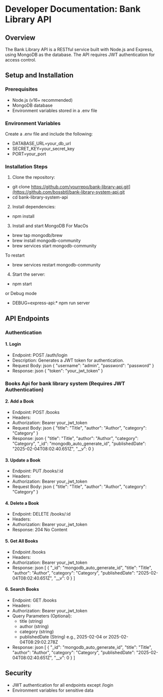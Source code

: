 # Developer Documentation: Bank Library API

## Overview
The Bank Library API is a RESTful service built with Node.js and Express, using MongoDB as the database. The API requires JWT authentication for access control.

## Setup and Installation
### Prerequisites
- Node.js (v16+ recommended)
- MongoDB database
- Environment variables stored in a .env file

### Environment Variables
Create a .env file and include the following:
- DATABASE_URL=your_db_url
- SECRET_KEY=your_secret_key
- PORT=your_port

### Installation Steps
1. Clone the repository:
- git clone https://github.com/yourrepo/bank-library-api.git](https://github.com/bossbtl/bank-library-system-api.git
- cd bank-library-system-api

2. Install dependencies:
- npm install

3. Install and start MongoDB For MacOs
- brew tap mongodb/brew
- brew install mongodb-community
- brew services start mongodb-community

To restart
- brew services restart mongodb-community

4. Start the server:
- npm start

or Debug mode
- DEBUG=express-api:* npm run server
   
   
## API Endpoints

### Authentication
#### 1. Login
- Endpoint: POST /auth/login
- Description: Generates a JWT token for authentication.
- Request Body: json 
{
    "username": "admin",
    "password": "password"
}
- Response: json 
{
    "token": "your_jwt_token"
}

### Books Api for bank library system (Requires JWT Authentication)
#### 2. Add a Book
- Endpoint: POST /books
- Headers:
- Authorization: Bearer your_jwt_token
- Request Body: json 
{
    "title": "Title",
    "author": "Author",
    "category": "Category"
}
- Response: json 
{
    "title": "Title",
    "author": "Author",
    "category": "Category",
    "_id": "mongodb_auto_generate_id",
    "publishedDate": "2025-02-04T08:02:40.651Z",
    "__v": 0
}
#### 3. Update a Book
- Endpoint: PUT /books/:id
- Headers:
- Authorization: Bearer your_jwt_token
- Request Body: json 
{
    "title": "Title",
    "author": "Author",
    "category": "Category"
}

#### 4. Delete a Book
- Endpoint: DELETE /books/:id
- Headers:
- Authorization: Bearer your_jwt_token
- Response: 204 No Content

#### 5. Get All Books
- Endpoint /books
- Headers:
- Authorization: Bearer your_jwt_token
- Response: json 
[
    {
        "_id": "mongodb_auto_generate_id",
        "title": "Title",
        "author": "Author",
        "category": "Category",
        "publishedDate": "2025-02-04T08:02:40.651Z",
        "__v": 0
    }
]

#### 6. Search Books
- Endpoint: GET /books
- Headers:
- Authorization: Bearer your_jwt_token
- Query Parameters (Optional):
   - title (string)
   - author (string)
   - category (string)
   - publishedDate (String) e.g., 2025-02-04 or 2025-02-04T08:29:02.278Z
- Response: json 
[
    {
        "_id": "mongodb_auto_generate_id",
        "title": "Title",
        "author": "Author",
        "category": "Category",
        "publishedDate": "2025-02-04T08:02:40.651Z",
        "__v": 0
    }
]

## Security
- JWT authentication for all endpoints except /login
- Environment variables for sensitive data
